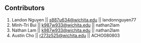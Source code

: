  
## Contributors

1. Landon Nguyen || s887u634@wichita.edu || landonnguyen77
2. Minh-Tri Bui || k987w933@wichita.edu || nathan2lam
3. Nathan Lam || k987w933@wichita.edu || nathan2lam
4. Austin Cho || r273z525@wichita.edu || ACHO080803



